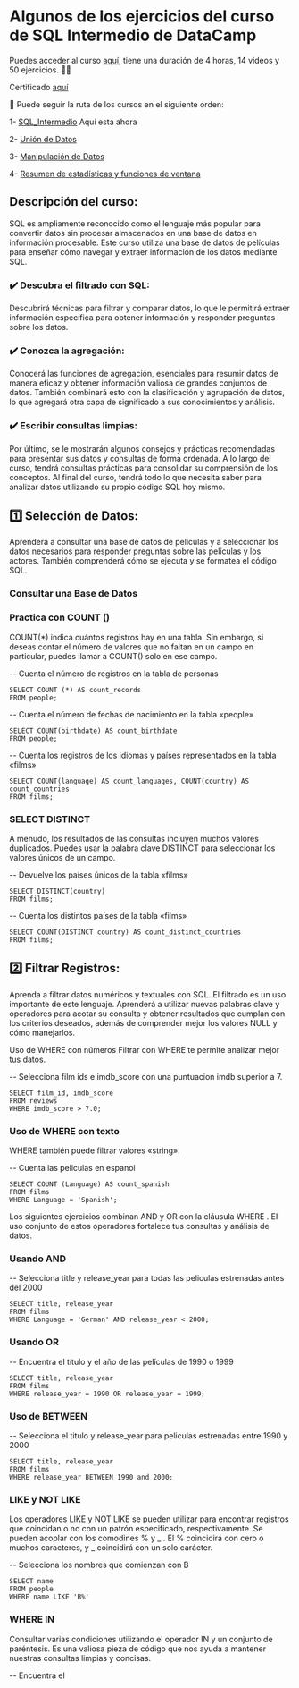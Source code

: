 # Algunos de los ejercicios del curso de SQL Intermedio de DataCamp 

Puedes acceder al curso [aquí](https://www.datacamp.com/courses/intermediate-sql), tiene una duración de 4 horas, 14 videos y 50 ejercicios. 👩‍💻

Certificado [aquí](https://www.datacamp.com/completed/statement-of-accomplishment/course/107f68827dfadbcbcef6569c0f7e263eff874cab)

🔖 Puede seguir la ruta de los cursos en el siguiente orden: 

1- [SQL_Intermedio](https://github.com/MFlorenciaLoCascio/SQL_Intermedio) Aquí esta ahora

2- [Unión de Datos](https://github.com/MFlorenciaLoCascio/SQL_Union_de_Datos)

3- [Manipulación de Datos](https://github.com/MFlorenciaLoCascio/SQL_Manipulacion_de_Datos)

4- [Resumen de estadísticas y funciones de ventana](https://github.com/MFlorenciaLoCascio/SQL_Funciones_de_Ventana)

## Descripción del curso:

SQL es ampliamente reconocido como el lenguaje más popular para convertir datos sin procesar almacenados en una base de datos en información procesable. Este curso utiliza una base de datos de películas para enseñar cómo navegar y extraer información de los datos mediante SQL.

### ✔️ Descubra el filtrado con SQL:

Descubrirá técnicas para filtrar y comparar datos, lo que le permitirá extraer información específica para obtener información y responder preguntas sobre los datos.

### ✔️ Conozca la agregación:

Conocerá las funciones de agregación, esenciales para resumir datos de manera eficaz y obtener información valiosa de grandes conjuntos de datos. También combinará esto con la clasificación y agrupación de datos, lo que agregará otra capa de significado a sus conocimientos y análisis.

### ✔️ Escribir consultas limpias:

Por último, se le mostrarán algunos consejos y prácticas recomendadas para presentar sus datos y consultas de forma ordenada. A lo largo del curso, tendrá consultas prácticas para consolidar su comprensión de los conceptos. Al final del curso, tendrá todo lo que necesita saber para analizar datos utilizando su propio código SQL hoy mismo.

## 1️⃣ Selección de Datos: 

Aprenderá a consultar una base de datos de películas y a seleccionar los datos necesarios para responder preguntas sobre las películas y los actores. También comprenderá cómo se ejecuta y se formatea el código SQL.

### Consultar una Base de Datos

### Practica con COUNT ()
COUNT(*) indica cuántos registros hay en una tabla. Sin embargo, si deseas contar el número de valores que no faltan en un campo en particular, puedes llamar a COUNT() solo en ese campo.

-- Cuenta el número de registros en la tabla de personas
```
SELECT COUNT (*) AS count_records
FROM people;
```

-- Cuenta el número de fechas de nacimiento en la tabla «people»
```
SELECT COUNT(birthdate) AS count_birthdate
FROM people;
```

-- Cuenta los registros de los idiomas y países representados en la tabla «films»
```
SELECT COUNT(language) AS count_languages, COUNT(country) AS count_countries
FROM films;
```

### SELECT DISTINCT
A menudo, los resultados de las consultas incluyen muchos valores duplicados. Puedes usar la palabra clave DISTINCT para seleccionar los valores únicos de un campo.

-- Devuelve los países únicos de la tabla «films»
```
SELECT DISTINCT(country)
FROM films;
```

-- Cuenta los distintos países de la tabla «films»
```
SELECT COUNT(DISTINCT country) AS count_distinct_countries
FROM films;
```

## 2️⃣ Filtrar Registros:

Aprenda a filtrar datos numéricos y textuales con SQL. El filtrado es un uso importante de este lenguaje. Aprenderá a utilizar nuevas palabras clave y operadores para acotar su consulta y obtener resultados que cumplan con los criterios deseados, además de comprender mejor los valores NULL y cómo manejarlos.

Uso de WHERE con números
Filtrar con WHERE te permite analizar mejor tus datos. 

-- Selecciona film ids e imdb_score con una puntuacion imdb superior a 7.
```
SELECT film_id, imdb_score
FROM reviews
WHERE imdb_score > 7.0;
```

### Uso de WHERE con texto
WHERE también puede filtrar valores «string».

-- Cuenta las peliculas en espanol
```
SELECT COUNT (Language) AS count_spanish
FROM films
WHERE Language = 'Spanish';
```

Los siguientes ejercicios combinan AND y OR con la cláusula WHERE . EI uso conjunto de estos operadores fortalece tus consultas y análisis de datos.

### Usando AND

-- Selecciona title y release_year para todas las peliculas estrenadas antes del 2000
```
SELECT title, release_year
FROM films
WHERE Language = 'German' AND release_year < 2000;
```

### Usando OR

-- Encuentra el título y el año de las películas de 1990 o 1999
```
SELECT title, release_year
FROM films
WHERE release_year = 1990 OR release_year = 1999;
```

### Uso de BETWEEN

-- Selecciona el titulo y release_year para peliculas estrenadas entre 1990 y 2000
```
SELECT title, release_year
FROM films
WHERE release_year BETWEEN 1990 and 2000;
```

### LIKE y NOT LIKE

Los operadores LIKE y NOT LIKE se pueden utilizar para encontrar registros que coincidan o no con un patrón especificado, respectivamente. Se pueden acoplar con los comodines % y _ . El % coincidirá con cero o muchos caracteres, y _ coincidirá con un solo carácter.

-- Selecciona los nombres que comienzan con B
```
SELECT name
FROM people
WHERE name LIKE 'B%'
```

### WHERE IN

Consultar varias condiciones utilizando el operador IN y un conjunto de paréntesis. Es una valiosa pieza de código que nos ayuda a mantener nuestras consultas limpias y concisas.

-- Encuentra el <title> y <release_year> para todas las peliculas de mas de dos horas de duracion estrenadas en 1990 y 2000
```
SELECT title, release_year
FROM films
WHERE release_year IN (1990, 2000)
AND duration > 120;
```

### Combinación de filtrado y selección

Hasta ahora, el vocabulario en SQL de este curso incluye COUNT() , DISTINT , LIMIT , WHERE, OR, AND BETWEEN , LIKE, NOT LIKE e IN . En este ejercicio, tratarás de usar algunos de estos conjuntamente.

```
--Cuenta los titulos unicos
SELECT COUNT (DISTINCT title) AS nineties_english_films_for_teens
FROM films
-- Filtra a release_years entre 1990 y 1999
WHERE release_year BETWEEN 1990 AND 1999
-- Filtro a películas en ingles
AND Language = 'English'
Reducirlo a las certificaciones G, PG y PG-13
AND certification IN ('G', 'PG', 'PG-13');
```

### Practica con NULLs

-- Lista todos los titulos de peliculas a las que les faltan presupuestos
```
SELECT title AS no_budget_info
FROM films
WHERE budget IS NULL;
```

## 3️⃣ Funciones Agregadas:

SQL le permite ampliar y reducir la información para comprender mejor un conjunto de datos completo, sus subconjuntos y sus registros individuales. Aprenderá a resumir datos mediante funciones agregadas y a realizar cálculos aritméticos básicos dentro de las consultas para obtener información sobre lo que hace que una película sea exitosa.

-- Consulta la suma de las duraciones de las películas
```
SELECT SUM(duration) AS total_duration
FROM films;
```

Combinar funciones agregadas con WHERE: Esta combinación es útil cuando solo quieres resumir un subconjunto de los datos.

-- Calcula la suma de los brutos del ano 2000 o posteriores
```
SELECT SUM(gross) AS total_gross
FROM films
WHERE release_year >= 2000;
```

### ROUND()

-- Redondea el número promedio de facebook_likes a un decimal
```
SELECT ROUND (AVG(facebook_Likes), 1) AS avg_facebook_likes
FROM reviews;
```

### ROUND() con un parametro negativo

-- Calcula el presupuesto medio redondeado a los miles
```
SELECT ROUND (AVG (budget), -3) AS avg_budget_thousands
FROM films;
```

### Aliasing con funciones: El alias puede ser un salvavidas, especialmente cuando empezamos a hacer consultas SQL más complejas con múltiples criterios. Los alias te ayudan a mantener tu código limpio y legible.

- Calcula title, duration_hours y redondea a 2 decimales de la tabla films
```
SELECT title, ROUND(duration / 60.0,2) AS duration_hours
FROM films;
```

## 4️⃣ Ordenar y agrupar: 

En este capítulo final, aprenderá a ordenar y agrupar datos. Estas habilidades le permitirán llevar sus análisis a un nuevo nivel, ya que le ayudarán a descubrir información empresarial fundamental e identificar tendencias y resultados. Obtendrá experiencia práctica para determinar qué películas tuvieron el mejor rendimiento y cómo cambiaron las duraciones y los presupuestos de las películas con el tiempo.

### Ordenar campos individuales con ORDER BY

-- Selecciona el nombre de las personas y ordena alfabéticamente
```
SELECT name
FROM people
ORDER BY name;
```

### Ordenar varios campos: 

ORDER BY tambien se puede usar para ordenar en varios campos. Ordenara por el primer campo especificado, uego ordenara por el siguiente, y asi sucesivamente. Como ejemplo, puedes ordenar los datos de las personas por edad y mantener los nombres en orden alfabetico.

-- Selecciona el ano de lanzamiento, La duracion y el titulo ordenados por ano de lanzamiento y duración
```
SELECT release_year, duration, title
FROM films
ORDER BY release_year ASC, duration ASC;
```

### GROUP BY campos individuales: 

GROUP BY es una palabra clave de SQL que te permite agrupar y resumir resultados con el uso adicional de funciones agregadas. Por ejemplo, las peliculas se pueden agrupar por certificación e idioma antes de contar los titulos de las peliculas en cada grupo. Esto te permite ver cuantas peliculas tenian una certificacion y una agrupacion de idiomas en particular.

-- Encuentra el release_year y film_count de cada año
```
SELECT release_year, COUNT(*) AS film_count
FROM films
GROUP BY release_year;
```

### GROUP BY con varios campos: 

GROUP BY se vuelve mas poderoso cuando se usa en varios campos o se combina con ORDER BY y LIMIT.
Tal vez estes interesado en conocer los cambios presupuestarios a lo largo de los aflos en paises individuales. Utilizaras la agrupacion en este ejercicio para ver el presupuesto máximo para cada pais en cada afo en el que hay datos disponibles.

-- Busca el release_year, country y max_budget, Luego agrupa y ordena por release_year y country
```
SELECT release_year, country, MAX(budget) AS max_budget
FROM films
GROUP BY release_year, country
ORDER BY release_year, country;
```

### Filtrar con HAVING:

Funciona de manera similar a WHERE en que es una clausula de filtrado, con la diferencia de que HAVING filtra datos agrupados.
El filtrado de datos agrupados puede ser especialmente útil cuando se trabaja con un gran conjunto de datos. Cuando trabajes con miles o incluso millones de filas, HAVING te permitirá filtrar solo el grupo de datos que desees, como peliculas de más de dos horas de duración.

```
-- Selecciona el pais y el recuento distinto de certificacion como certification_count
SELECT country, COUNT(DISTINCT certification) AS certification_count
FROM films
-- Group by country
GROUP BY country
-- Filtra los resultados a paises con mas de 10 certificaciones diferentes
HAVING COUNT(DISTINCT certification)>10;
```

### HAVING y ORDER BY: 

El filtrado y la clasificación van de la mano y te brindan una mayor interpretabilidad al ordenar nuestros resultados.

-- Selecciona el country y el presupuesto medio como average_budget , redondeado a dos decimales, de filns. Agrupar los resultados por country. Filtra los resultados a paises con un presupuesto promedio de mas de mil millones ( 1000000000 ). Ordenar por orden descendente del average_budget.

```
SELECT country, ROUND(AVG(budget), 2) AS average_budget
FROM films
GROUP BY country
HAVING AVG(budget) > 1000000000
ORDER BY average_budget DESC;
```
